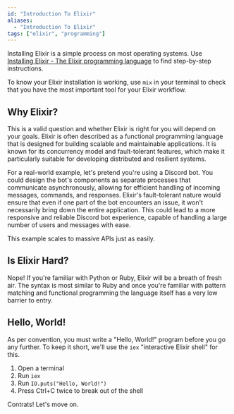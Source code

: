 ```yaml
---
id: "Introduction To Elixir"
aliases:
  - "Introduction To Elixir"
tags: ["elixir", "programming"]
---
```

Installing Elixir is a simple process on most operating systems. Use [Installing Elixir - The Elixir programming language](<https://elixir-lang.org/install.html>) to find step-by-step instructions.

To know your Elixir installation is working, use `mix` in your terminal to check that you have the most important tool for your Elixir workflow.

## Why Elixir?
This is a valid question and whether Elixir is right for you will depend on your goals. Elixir is often described as a functional programming language that is designed for building scalable and maintainable applications. It is known for its concurrency model and fault-tolerant features, which make it particularly suitable for developing distributed and resilient systems.

For a real-world example, let's pretend you're using a Discord bot. You could design the bot's components as separate processes that communicate asynchronously, allowing for efficient handling of incoming messages, commands, and responses. Elixir's fault-tolerant nature would ensure that even if one part of the bot encounters an issue, it won't necessarily bring down the entire application. This could lead to a more responsive and reliable Discord bot experience, capable of handling a large number of users and messages with ease.

This example scales to massive APIs just as easily.

## Is Elixir Hard?
Nope! If you're familiar with Python or Ruby, Elixir will be a breath of fresh air. The syntax is most similar to Ruby and once you're familiar with pattern matching and functional programming the language itself has a very low barrier to entry.

## Hello, World!
As per convention, you must write a "Hello, World!" program before you go any further. To keep it short, we'll use the `iex` "interactive Elixir shell" for this.

1. Open a terminal
2. Run `iex`
3. Run `IO.puts("Hello, World!")`
4. Press Ctrl+C twice to break out of the shell

Contrats! Let's move on.